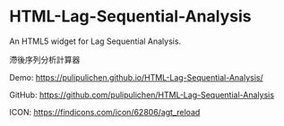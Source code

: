 # HTML-Lag-Sequential-Analysis
An HTML5 widget for Lag Sequential Analysis.

滯後序列分析計算器

Demo:
https://pulipulichen.github.io/HTML-Lag-Sequential-Analysis/

GitHub:
https://github.com/pulipulichen/HTML-Lag-Sequential-Analysis

ICON:
https://findicons.com/icon/62806/agt_reload